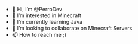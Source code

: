 - 👋 Hi, I’m @PerroDev
- 👀 I’m interested in Minecraft
- 🌱 I’m currently learning Java
- 💞️ I’m looking to collaborate on Minecraft Servers
- 📫 How to reach me ;)

<!---
PerroDev/PerroDev is a ✨ special ✨ repository because its `README.md` (this file) appears on your GitHub profile.
You can click the Preview link to take a look at your changes.
--->
